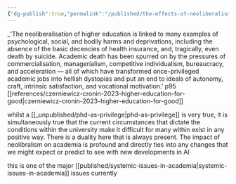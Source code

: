 ```yaml
---
{"dg-publish":true,"permalink":"/published/the-effects-of-neoliberalism-on-higher-education/","dgPassFrontmatter":true,"noteIcon":""}
---
```


_'The neoliberalisation of higher education is linked to many examples of psychological, social, and bodily harms and deprivations, including the absence of the basic decencies of health
insurance, and, tragically, even death by suicide. Academic death has been spurred on by the pressures of commercialisation, managerialism, competitive individualism, bureaucracy, and acceleration — all of which have transformed once-privileged academic jobs into hellish dystopias and put an end to ideals of autonomy, craft, intrinsic satisfaction, and
vocational motivation.' p95 [[references/czerniewicz-cronin-2023-higher-education-for-good\|czerniewicz-cronin-2023-higher-education-for-good]]

whilst a [[_unpublished/phd-as-privilege\|phd-as-privilege]] is very true, it is simultaneously true that the current circumstances that dictate the conditions within the university make it difficult for many within exist in any positive way. There is a duality here that is always present. The impact of neolibralism on academia is profound and directly ties into any changes that we might expect or predict to see with new developments in AI

this is one of the major [[published/systemic-issues-in-academia\|systemic-issues-in-academia]] issues currently